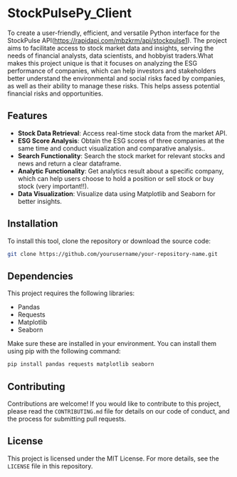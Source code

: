 # StockPulsePy_Client

To create a user-friendly, efficient, and versatile Python interface for the StockPulse API(https://rapidapi.com/mbzkrm/api/stockpulse1). The project aims to facilitate access to stock market data and insights, serving the needs of financial analysts, data scientists, and hobbyist traders.What makes this project unique is that it focuses on analyzing the ESG performance of companies, which can help investors and stakeholders better understand the environmental and social risks faced by companies, as well as their ability to manage these risks. This helps assess potential financial risks and opportunities.

## Features

- **Stock Data Retrieval**: Access real-time stock data from the market API.
- **ESG Score Analysis**: Obtain the ESG scores of three companies at the same time and conduct visualization and comparative analysis..
- **Search Functionality**: Search the stock market for relevant stocks and news and return a clear dataframe.
- **Analytic Functionality**: Get analytics result about a specific company, which can help users choose to hold a position or sell stock or buy stock (very important!!).
- **Data Visualization**: Visualize data using Matplotlib and Seaborn for better insights.

## Installation

To install this tool, clone the repository or download the source code:

```bash
git clone https://github.com/yourusername/your-repository-name.git
```

## Dependencies

This project requires the following libraries:

- Pandas
- Requests
- Matplotlib
- Seaborn

Make sure these are installed in your environment. You can install them using pip with the following command:

```bash
pip install pandas requests matplotlib seaborn
```

## Contributing

Contributions are welcome! If you would like to contribute to this project, please read the `CONTRIBUTING.md` file for details on our code of conduct, and the process for submitting pull requests.

## License

This project is licensed under the MIT License. For more details, see the `LICENSE` file in this repository.

